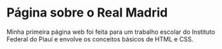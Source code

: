 # Página sobre o Real Madrid
Minha primeira página web foi feita para um trabalho escolar do Instituto Federal do Piauí e envolve os conceitos básicos de HTML e CSS.
